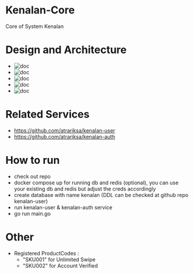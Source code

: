 # Kenalan-Core
Core of System Kenalan

# Design and Architecture
- ![doc](./docs/SystemArchitecture.jpg)
- ![doc](./docs/SignUp-Core.png)
- ![doc](./docs/Login-Core.png)
- ![doc](./docs/Purchase-Core.png)
- ![doc](./docs/ViewProfile-Core.png)

# Related Services
- https://github.com/atrariksa/kenalan-user
- https://github.com/atrariksa/kenalan-auth

# How to run
- check out repo
- docker compose up for running db and redis (optional), you can use your existing db and redis but adjust the creds accordingly
- create database with name kenalan (DDL can be checked at github repo kenalan-user)
- run kenalan-user & kenalan-auth service
- go run main.go

# Other
- Registered ProductCodes : 
  - "SKU001" for Unlimited Swipe
  - "SKU002" for Account Verified